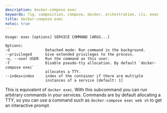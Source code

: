 ```yaml
---
description: docker-compose exec
keywords: fig, composition, compose, docker, orchestration, cli, exec
title: docker-compose exec
notoc: true
---
```


```
Usage: exec [options] SERVICE COMMAND [ARGS...]

Options:
-d                Detached mode: Run command in the background.
--privileged      Give extended privileges to the process.
-u, --user USER   Run the command as this user.
-T                Disable pseudo-tty allocation. By default `docker-compose exec`
                  allocates a TTY.
--index=index     index of the container if there are multiple
                  instances of a service [default: 1]
```

This is equivalent of `docker exec`. With this subcommand you can run arbitrary
commands in your services. Commands are by default allocating a TTY, so you can
use a command such as `docker-compose exec web sh` to get an interactive prompt.
